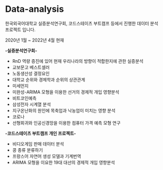 # Data-analysis

한국외국어대학교 실증분석연구회, 코드스테이츠 부트캠프 등에서 진행한
데이터 분석 프로젝트 입니다.

2020년 1월 ~ 2022년 4월 현재 


**-실증분석연구회-**

* RnD 역량 증진에 있어 현재 우리나라의 방향이 적합한지에 관한 실증분석  
* 교보문고 베스트셀러  
* 노동생산성 결정요인  
* 대학교 순위와 경제학과 순위의 상관관계  
* 미세먼지  
* 미완성-ARIMA 모형을 이용한 선거의 경제적 개입 영향분석  
* 비트코인예측  
* 삼성전자 시계열 분석  
* 지구온난화의 원인에 목축업과 낙농업이 미치는 영향 분석  
* 코로나  
* 선형회귀와 인공신경망을 이용한 컴퓨터 가격 예측 모형 연구  


**-코드스테이츠 부트캠프 개인 프로젝트-**

* 비디오게임 판매 데이터 분석  
* 콩 종류 분류하기  
* 프랑스어 자연어 생성 모델과 기계번역  
* ARIMA 모형을 이요한 19대 대선의 경제적 개입 영향분석  
